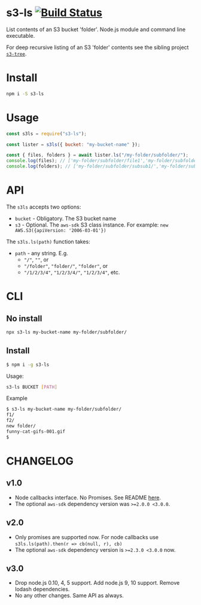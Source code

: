 # s3-ls [![Build Status](https://travis-ci.org/koresar/s3-ls.svg?branch=master)](https://travis-ci.org/koresar/s3-ls)

List contents of an S3 bucket 'folder'. Node.js module and command line executable.

For deep recursive listing of an S3 'folder' contents see the sibling project [`s3-tree`](https://github.com/koresar/s3-tree).

# Install

```bash
npm i -S s3-ls
```

# Usage

```js
const s3ls = require("s3-ls");

const lister = s3ls({ bucket: "my-bucket-name" });

const { files, folders } = await lister.ls("/my-folder/subfolder/");
console.log(files); // ['my-folder/subfolder/file1','my-folder/subfolder/file2']
console.log(folders); // ['my-folder/subfolder/subsub1/','my-folder/subfolder/subsub2/']
```

# API

The `s3ls` accepts two options:

- `bucket` - Obligatory. The S3 bucket name
- `s3` - Optional. The `aws-sdk` S3 class instance. For example: `new AWS.S3({apiVersion: '2006-03-01'})`

The `s3ls.ls(path)` function takes:

- `path` - any string. E.g.
  - `"/"`, `""`, or
  - `"/folder"`, `"folder/"`, `"folder"`, or
  - `"/1/2/3/4"`, `"1/2/3/4/"`, `"1/2/3/4"`, etc.

# CLI

## No install

```bash
npx s3-ls my-bucket-name my-folder/subfolder/
```

## Install

```bash
$ npm i -g s3-ls
```

Usage:

```bash
s3-ls BUCKET [PATH]
```

Example

```bash
$ s3-ls my-bucket-name my-folder/subfolder/
f1/
f2/
new folder/
funny-cat-gifs-001.gif
$
```

# CHANGELOG

## v1.0

- Node callbacks interface. No Promises. See README [here](https://github.com/koresar/s3-ls/tree/v1.0.1).
- The optional `aws-sdk` dependency version was `>=2.0.0 <3.0.0`.

## v2.0

- Only promises are supported now. For node callbacks use `s3ls.ls(path).then(r => cb(null, r), cb)`
- The optional `aws-sdk` dependency version is `>=2.3.0 <3.0.0` now.

## v3.0

- Drop node.js 0.10, 4, 5 support. Add node.js 9, 10 support. Remove lodash dependencies.
- No any other changes. Same API as always.
